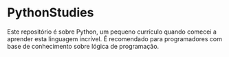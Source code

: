 # PythonStudies
Este repositório é sobre Python, um pequeno currículo quando comecei a aprender esta linguagem incrível. É recomendado para programadores com base de conhecimento sobre lógica de programação.
